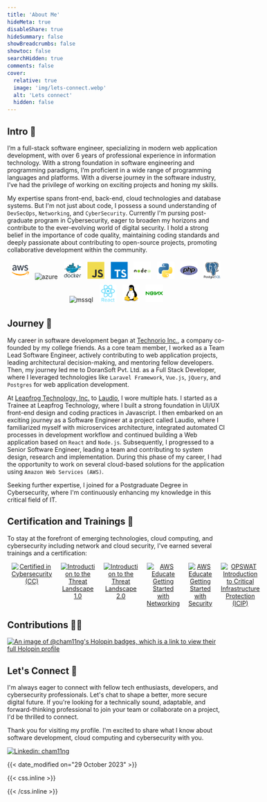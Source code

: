 ```yaml
---
title: 'About Me'
hideMeta: true
disableShare: true
hideSummary: false
showBreadcrumbs: false
showtoc: false
searchHidden: true
comments: false
cover:
  relative: true
  image: 'img/lets-connect.webp'
  alt: 'Lets connect'
  hidden: false
---
```


## Intro 🙏

I’m a full-stack software engineer, specializing in modern web application development, with over 6 years of professional experience in information technology. With a strong foundation in software engineering and programming paradigms, I’m proficient in a wide range of programming languages and platforms. With a diverse journey in the software industry, I’ve had the privilege of working on exciting projects and honing my skills.

My expertise spans front-end, back-end, cloud technologies and database systems. But I'm not just about code, I possess a sound understanding of `DevSecOps`, `Networking`, and `CyberSecurity`. Currently I'm pursing post-graduate program in Cybersecurity, eager to broaden my horizons and contribute to the ever-evolving world of digital security. I hold a strong belief in the importance of code quality, maintaining coding standards and deeply passionate about contributing to open-source projects, promoting collaborative development within the community.

<div class="skills">
  <a href="https://aws.amazon.com" target="_blank" rel="noreferrer">
    <img
      src="https://raw.githubusercontent.com/devicons/devicon/master/icons/amazonwebservices/amazonwebservices-original-wordmark.svg"
      alt="aws" width="40" height="40" />
  </a>
  <a href="https://azure.microsoft.com/" target="_blank" rel="noreferrer">
    <img
      src="https://user-images.githubusercontent.com/25181517/183911544-95ad6ba7-09bf-4040-ac44-0adafedb9616.png"
      alt="azure" width="40" height="40" />
  </a>
  <a href="https://www.docker.com/" target="_blank" rel="noreferrer">
    <img src="https://raw.githubusercontent.com/devicons/devicon/master/icons/docker/docker-original-wordmark.svg"
      alt="docker" width="40" height="40" />
  </a>
  <a href="https://developer.mozilla.org/en-US/docs/Web/JavaScript" target="_blank" rel="noreferrer">
    <img src="https://raw.githubusercontent.com/devicons/devicon/master/icons/javascript/javascript-original.svg"
      alt="javascript" width="40" height="40" />
  </a>
  <a href="https://www.typescriptlang.org/" target="_blank" rel="noreferrer">
    <img src="https://raw.githubusercontent.com/devicons/devicon/master/icons/typescript/typescript-original.svg"
      alt="typescript" width="40" height="40" />
  </a>
  <a href="https://nodejs.org" target="_blank" rel="noreferrer">
    <img src="https://raw.githubusercontent.com/devicons/devicon/master/icons/nodejs/nodejs-original-wordmark.svg"
      alt="nodejs" width="40" height="40" />
  </a>
  <a href="https://www.python.org" target="_blank" rel="noreferrer">
    <img src="https://raw.githubusercontent.com/devicons/devicon/master/icons/python/python-original.svg" alt="python"
      width="40" height="40" />
  </a>
  <a href="https://www.php.net" target="_blank" rel="noreferrer">
    <img src="https://raw.githubusercontent.com/devicons/devicon/master/icons/php/php-original.svg" alt="php" width="40"
      height="40" />
  </a>
  <a href="https://www.postgresql.org" target="_blank" rel="noreferrer">
    <img
      src="https://raw.githubusercontent.com/devicons/devicon/master/icons/postgresql/postgresql-original-wordmark.svg"
      alt="postgresql" width="40" height="40" />
  </a>
  <a href="https://www.microsoft.com/en-us/sql-server" target="_blank" rel="noreferrer">
    <img src="https://www.svgrepo.com/show/303229/microsoft-sql-server-logo.svg" alt="mssql" width="40" height="40" />
  </a>
  <a href="https://reactjs.org/" target="_blank" rel="noreferrer">
    <img src="https://raw.githubusercontent.com/devicons/devicon/master/icons/react/react-original-wordmark.svg"
      alt="react" width="40" height="40" />
  </a>
  <a href="https://www.linux.org/" target="_blank" rel="noreferrer">
    <img src="https://raw.githubusercontent.com/devicons/devicon/master/icons/linux/linux-original.svg" alt="linux"
      width="40" height="40" />
  </a>
  <a href="https://www.nginx.com" target="_blank" rel="noreferrer">
    <img src="https://raw.githubusercontent.com/devicons/devicon/master/icons/nginx/nginx-original.svg" alt="nginx"
      width="40" height="40" />
  </a>
</div>

## Journey 🚀

My career in software development began at [Technorio Inc.](https://technorio.com/), a company co-founded by my college friends. As a core team member, I worked as a Team Lead Software Engineer, actively contributing to web application projects, leading architectural decision-making, and mentoring fellow developers. Then, my journey led me to DoranSoft Pvt. Ltd. as a Full Stack Developer, where I leveraged technologies like `Laravel Framework`, `Vue.js`, `jQuery`, and `Postgres` for web application development.

At [Leapfrog Technology, Inc.](https://www.lftechnology.com/) to [Laudio](https://www.laudio.com/), I wore multiple hats. I started as a Trainee at Leapfrog Technology, where I built a strong foundation in UI/UX front-end design and coding practices in Javascript. I then embarked on an exciting journey as a Software Engineer at a project called Laudio, where I familiarized myself with microservices architecture, integrated automated CI processes in development workflow and continued building a Web application based on `React` and `Node.js`. Subsequently, I progressed to a Senior Software Engineer, leading a team and contributing to system design, research and implementation. During this phase of my career, I had the opportunity to work on several cloud-based solutions for the application using `Amazon Web Services (AWS)`.

Seeking further expertise, I joined for a Postgraduate Degree in Cybersecurity, where I'm continuously enhancing my knowledge in this critical field of IT.

## Certification and Trainings 🎯

To stay at the forefront of emerging technologies, cloud computing, and cybersecurity including network and cloud security, I've earned several trainings and a certification:

<div class="training_section">

[![Certified in Cybersecurity (CC)](https://images.credly.com/size/100x100/images/2030e43f-8003-4d4b-9630-847add403c87/image.png)](http://www.credly.com/badges/e801a6c7-8965-458d-8447-477056ea59d6 'Certified in Cybersecurity (CC)')
[![Introduction to the Threat Landscape 1.0](https://images.credly.com/size/100x100/images/8395e492-f8aa-4617-a258-6c844f628fa2/image.png)](http://www.credly.com/badges/fa3d32d1-ef4d-469b-b915-b1e12688a243 'Introduction to the Threat Landscape 1.0')
[![Introduction to the Threat Landscape 2.0](https://images.credly.com/size/100x100/images/083854d8-3a8f-465c-b414-19507f9703d9/image.png)](http://www.credly.com/badges/116d0460-c640-4073-9436-23b4b5c15c94 'Introduction to the Threat Landscape 2.0')
[![AWS Educate Getting Started with Networking](https://images.credly.com/size/100x100/images/979e42e2-1d32-4d21-97ea-53d991ea50fb/image.png)](http://www.credly.com/badges/6034d84b-c6cd-42a4-ae54-b9462f204b81 'AWS Educate Getting Started with Networking')
[![AWS Educate Getting Started with Security](https://images.credly.com/size/100x100/images/80845928-d1f8-4549-ae9d-27676fba897e/image.png)](http://www.credly.com/badges/bcabca52-a06d-4bfa-bd19-002e0a73dadc 'AWS Educate Getting Started with Security')
[![OPSWAT Introduction to Critical Infrastructure Protection (ICIP)](https://images.credly.com/size/100x100/images/f9f3c533-9b5a-47eb-8a3e-5734663116c0/image.png)](http://www.credly.com/badges/cf60fc47-d5cf-4237-b496-7a3f21c571c9 'OPSWAT Introduction to Critical Infrastructure Protection (ICIP)')

</div>

## Contributions 🧑‍💻

[![An image of @cham11ng's Holopin badges, which is a link to view their full Holopin profile](https://holopin.me/cham11ng)](https://holopin.io/@cham11ng)

## Let's Connect 🤝

I'm always eager to connect with fellow tech enthusiasts, developers, and cybersecurity professionals. Let's chat to shape a better, more secure digital future. If you're looking for a technically sound, adaptable, and forward-thinking professional to join your team or collaborate on a project, I'd be thrilled to connect.

Thank you for visiting my profile. I'm excited to share what I know about software development, cloud computing and cybersecurity with you.

[![Linkedin: cham11ng](https://img.shields.io/badge/-cham11ng-blue?style=flat-square&logo=Linkedin&logoColor=white&link=https://www.linkedin.com/in/cham11ng/#center)](https://www.linkedin.com/in/cham11ng/)

{{< date_modified on="29 October 2023" >}}

{{< css.inline >}}

<style>
  .skills {
    text-align: center;
  }

  .skills a {
    display: inline-block;
    text-decoration: none;
    box-shadow: none;
    padding: 5px;
  }

  .training_section p {
    display: flex;
    flex-direction: row;
    text-align: center;
  }

  .training_section p a {
    display: inline;
    padding: 0px 10px;
    box-shadow: none;
  }
</style>

{{< /css.inline >}}

